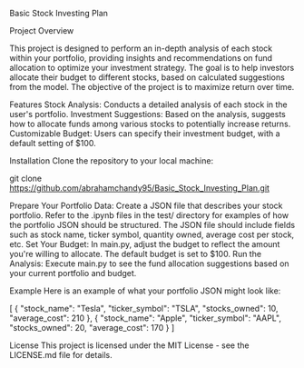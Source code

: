 Basic Stock Investing Plan

Project Overview

This project is designed to perform an in-depth analysis of each stock within your portfolio, 
providing insights and recommendations on fund allocation to optimize your investment strategy. 
The goal is to help investors allocate their budget to different stocks, 
based on calculated suggestions from the model. The objective of the project is to maximize return over time.


Features
Stock Analysis: Conducts a detailed analysis of each stock in the user's portfolio.
Investment Suggestions: Based on the analysis, suggests how to allocate funds among various stocks to potentially increase returns.
Customizable Budget: Users can specify their investment budget, with a default setting of $100.

Installation
Clone the repository to your local machine:

git clone https://github.com/abrahamchandy95/Basic_Stock_Investing_Plan.git

Prepare Your Portfolio Data:
Create a JSON file that describes your stock portfolio. Refer to the .ipynb files in the test/ directory for examples of how the portfolio JSON should be structured.
The JSON file should include fields such as stock name, ticker symbol, quantity owned, average cost per stock, etc.
Set Your Budget:
In main.py, adjust the budget to reflect the amount you're willing to allocate. The default budget is set to $100.
Run the Analysis:
Execute main.py to see the fund allocation suggestions based on your current portfolio and budget.

Example
Here is an example of what your portfolio JSON might look like:

[
    {
        "stock_name": "Tesla",
        "ticker_symbol": "TSLA",
        "stocks_owned": 10,
        "average_cost": 210
    },
    {
        "stock_name": "Apple",
        "ticker_symbol": "AAPL",
        "stocks_owned": 20,
        "average_cost": 170
    }
]

License
This project is licensed under the MIT License - see the LICENSE.md file for details.
